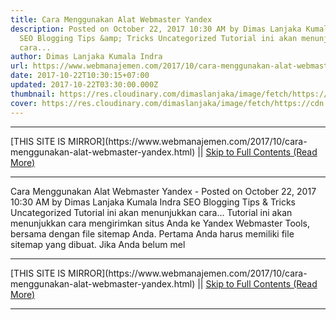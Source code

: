 ```yaml
---
title: Cara Menggunakan Alat Webmaster Yandex
description: Posted on October 22, 2017 10:30 AM by Dimas Lanjaka Kumala Indra
  SEO Blogging Tips &amp; Tricks Uncategorized Tutorial ini akan menunjukkan
  cara...
author: Dimas Lanjaka Kumala Indra
url: https://www.webmanajemen.com/2017/10/cara-menggunakan-alat-webmaster-yandex.html
date: 2017-10-22T10:30:15+07:00
updated: 2017-10-22T03:30:00.000Z
thumbnail: https://res.cloudinary.com/dimaslanjaka/image/fetch/https://cdn.woorkup.com/wp-content/uploads/2013/09/submit-website-to-yandex-1024x513.png
cover: https://res.cloudinary.com/dimaslanjaka/image/fetch/https://cdn.woorkup.com/wp-content/uploads/2013/09/submit-website-to-yandex-1024x513.png
---
```


<hr/> [THIS SITE IS MIRROR](https://www.webmanajemen.com/2017/10/cara-menggunakan-alat-webmaster-yandex.html) || <a href="https://www.webmanajemen.com/2017/10/cara-menggunakan-alat-webmaster-yandex.html" rel="follow" class="button" id="read-more">Skip to Full Contents (Read More)</a> <hr/> Cara Menggunakan Alat Webmaster Yandex - Posted on October 22, 2017 10:30 AM by Dimas Lanjaka Kumala Indra SEO Blogging Tips &amp; Tricks Uncategorized Tutorial ini akan menunjukkan cara... Tutorial ini akan menunjukkan cara mengirimkan situs Anda ke Yandex     Webmaster Tools, bersama dengan file sitemap Anda. Pertama Anda harus     memiliki file sitemap yang dibuat. Jika Anda belum mel <hr/> [THIS SITE IS MIRROR](https://www.webmanajemen.com/2017/10/cara-menggunakan-alat-webmaster-yandex.html) || <a href="https://www.webmanajemen.com/2017/10/cara-menggunakan-alat-webmaster-yandex.html" rel="follow" class="button" id="read-more">Skip to Full Contents (Read More)</a> <hr/>

<script>
    if (location.host.includes('dimaslanjaka12')) {
      location.replace('https://www.webmanajemen.com/2017/10/cara-menggunakan-alat-webmaster-yandex.html');
    }
  </script>